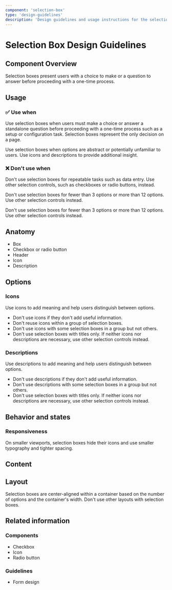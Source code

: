 ```yaml
---
component: 'selection-box'
type: 'design-guidelines'
description: 'Design guidelines and usage instructions for the selection-box component extracted from SKY UX documentation.'
---
```


# Selection Box Design Guidelines

## Component Overview
Selection boxes present users with a choice to make or a question to answer before proceeding with a one-time process.

## Usage

### ✅ Use when

Use selection boxes when users must make a choice or answer a standalone question before proceeding with a one-time process such as a setup or configuration task. Selection boxes represent the only decision on a page.

Use selection boxes when options are abstract or potentially unfamiliar to users. Use icons and descriptions to provide additional insight.

### ❌ Don't use when

Don't use selection boxes for repeatable tasks such as data entry. Use other selection controls, such as checkboxes or radio buttons, instead.

Don't use selection boxes for fewer than 3 options or more than 12 options. Use other selection controls instead.

Don't use selection boxes for fewer than 3 options or more than 12 options. Use other selection controls instead.

## Anatomy

- Box
- Checkbox or radio button
- Header
- Icon
- Description

## Options

### Icons

Use icons to add meaning and help users distinguish between options.

- Don't use icons if they don't add useful information.
- Don't reuse icons within a group of selection boxes.
- Don't use icons with some selection boxes in a group but not others.
- Don't use selection boxes with titles only. If neither icons nor descriptions are necessary, use other selection controls instead.

### Descriptions

Use descriptions to add meaning and help users distinguish between options.

- Don't use descriptions if they don't add useful information.
- Don't use descriptions with some selection boxes in a group but not others.
- Don't use selection boxes with titles only. If neither icons nor descriptions are necessary, use other selection controls instead.

## Behavior and states

### Responsiveness

On smaller viewports, selection boxes hide their icons and use smaller typography and tighter spacing.

## Content

## Layout

Selection boxes are center-aligned within a container based on the number of options and the container's width. Don't use other layouts with selection boxes.

## Related information

### Components

- Checkbox
- Icon
- Radio button

### Guidelines

- Form design